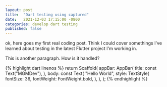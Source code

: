 ```yaml
---
layout: post
title:  "Dart testing using captured"
date:   2021-12-03 17:15:00 -0800
categories: develop dart testing
published: false
---
```

ok, here goes my first real coding post.  Think I could cover somethings I've learned about testing in the latest
Flutter project I'm working in.

This is another paragraph. How is it handled?


{% highlight dart linenos %}
return Scaffold(
  appBar: AppBar(
    title: const Text("MGMDev"),
  ),
  body: const Text(
    "Hello World",
    style: TextStyle(
      fontSize: 36,
      fontWeight: FontWeight.bold,
    ),
  ),
);
{% endhighlight %}
